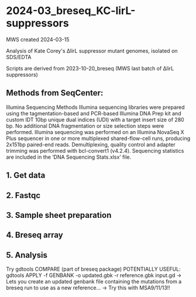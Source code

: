 # 2024-03_breseq_KC-lirL-suppressors
MWS created 2024-03-15 

Analysis of Kate Corey's ∆lirL suppressor mutant genomes, isolated on SDS/EDTA

Scripts are derived from 2023-10-20_breseq (MWS last batch of ∆lirL suppressors)

## Methods from SeqCenter:
Illumina Sequencing Methods
Illumina sequencing libraries were prepared using the tagmentation-based and PCR-based
Illumina DNA Prep kit and custom IDT 10bp unique dual indices (UDI) with a target insert size of
280 bp. No additional DNA fragmentation or size selection steps were performed. Illumina
sequencing was performed on an Illumina NovaSeq X Plus sequencer in one or more multiplexed
shared-flow-cell runs, producing 2x151bp paired-end reads. Demultiplexing, quality control and
adapter trimming was performed with bcl-convert1 (v4.2.4). Sequencing statistics are included in
the ‘DNA Sequencing Stats.xlsx’ file.

## 1. Get data


## 2. Fastqc


## 3. Sample sheet preparation


## 4. Breseq array


## 5. Analysis


Try gdtools COMPARE (part of breseq package)
POTENTIALLY USEFUL: gdtools APPLY -f GENBANK -o updated.gbk -r reference.gbk input.gd
-> Lets you create an updated genbank file containing the mutations from a breseq run to use as a new reference...
-> Try this with MSA9/11/13!!